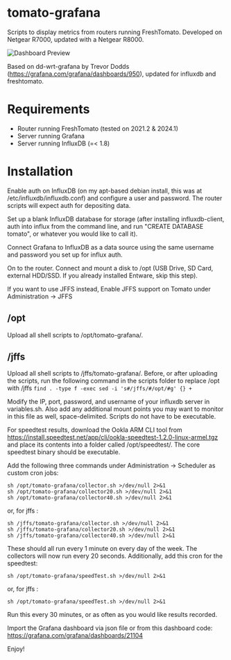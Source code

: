# tomato-grafana

Scripts to display metrics from routers running FreshTomato. Developed on Netgear R7000, updated with a Netgear R8000.

![Dashboard Preview](https://i.imgur.com/fR4c8LC.png)

Based on dd-wrt-grafana by Trevor Dodds (https://grafana.com/grafana/dashboards/950), updated for influxdb and freshtomato.

# Requirements

- Router running FreshTomato (tested on 2021.2 & 2024.1)
- Server running Grafana
- Server running InfluxDB (=< 1.8)

# Installation

Enable auth on InfluxDB (on my apt-based debian install, this was at /etc/influxdb/influxdb.conf) and configure a user and password. The router scripts will expect auth for depositing data.

Set up a blank InfluxDB database for storage (after installing influxdb-client, auth into influx from the command line, and run "CREATE DATABASE tomato", or whatever you would like to call it).

Connect Grafana to InfluxDB as a data source using the same username and password you set up for influx auth.

On to the router. Connect and mount a disk to /opt (USB Drive, SD Card, external HDD/SSD. If you already installed Entware, skip this step).

If you want to use JFFS instead, Enable JFFS support on Tomato under Administration -> JFFS

## /opt
Upload all shell scripts to /opt/tomato-grafana/. 

## /jffs
Upload all shell scripts to /jffs/tomato-grafana/. 
Before, or after uploading the scripts, run the following command in the scripts folder to replace /opt with /jffs
`find . -type f -exec sed -i 's#/jffs/#/opt/#g' {} +`


Modify the IP, port, password, and username of your influxdb server in variables.sh. Also add any additional mount points you may want to monitor in this file as well, space-delimited. Scripts do not have to be executable.

For speedtest results, download the Ookla ARM CLI tool from https://install.speedtest.net/app/cli/ookla-speedtest-1.2.0-linux-armel.tgz and place its contents into a folder called /opt/speedtest/. The core speedtest binary should be executable.

Add the following three commands under Administration -> Scheduler as custom cron jobs:
```
sh /opt/tomato-grafana/collector.sh >/dev/null 2>&1
sh /opt/tomato-grafana/collector20.sh >/dev/null 2>&1
sh /opt/tomato-grafana/collector40.sh >/dev/null 2>&1
```
or, for jffs : 
```
sh /jffs/tomato-grafana/collector.sh >/dev/null 2>&1
sh /jffs/tomato-grafana/collector20.sh >/dev/null 2>&1
sh /jffs/tomato-grafana/collector40.sh >/dev/null 2>&1
```
These should all run every 1 minute on every day of the week. The collectors will now run every 20 seconds. Additionally, add this cron for the speedtest:
```
sh /opt/tomato-grafana/speedTest.sh >/dev/null 2>&1
```
or, for jffs : 
```
sh /opt/tomato-grafana/speedTest.sh >/dev/null 2>&1
```

Run this every 30 minutes, or as often as you would like results recorded.

Import the Grafana dashboard via json file or from this dashboard code: https://grafana.com/grafana/dashboards/21104

Enjoy!
